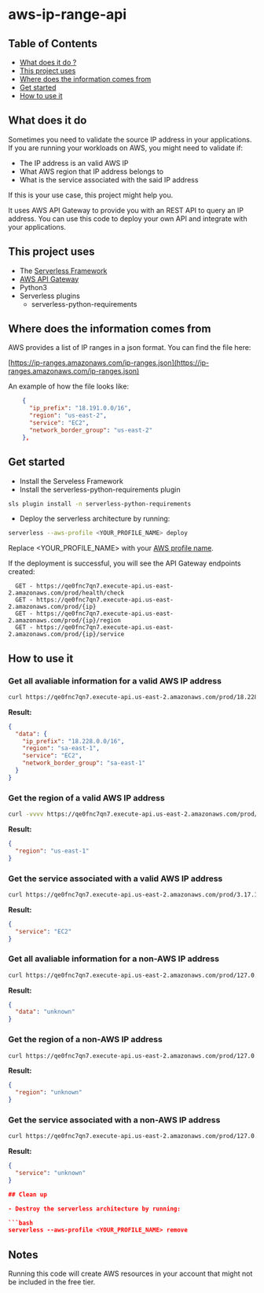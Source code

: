 # aws-ip-range-api

## Table of Contents
- [What does it do ?](https://github.com/groorj/aws-ip-range-api#what-does-it-do)
- [This project uses](https://github.com/groorj/aws-ip-range-api#this-project-uses)
- [Where does the information comes from](https://github.com/groorj/aws-ip-range-api#where-does-the-information-comes-from)
- [Get started](https://github.com/groorj/aws-ip-range-api#get-started)
- [How to use it](https://github.com/groorj/aws-ip-range-api#how-to-use-it)

## What does it do

Sometimes you need to validate the source IP address in your applications. If you are running your workloads on AWS, you might need to validate if:
- The IP address is an valid AWS IP
- What AWS region that IP address belongs to
- What is the service associated with the said IP address

If this is your use case, this project might help you.

It uses AWS API Gateway to provide you with an REST API to query an IP address. You can use this code to deploy your own API and integrate with your applications.

## This project uses

- The [Serverless Framework](https://www.serverless.com/)
- [AWS API Gateway](https://aws.amazon.com/api-gateway/)
- Python3
- Serverless plugins
  - serverless-python-requirements

## Where does the information comes from

AWS provides a list of IP ranges in a json format. You can find the file here:

[https://ip-ranges.amazonaws.com/ip-ranges.json](https://ip-ranges.amazonaws.com/ip-ranges.json)

An example of how the file looks like:

```json
    {
      "ip_prefix": "18.191.0.0/16",
      "region": "us-east-2",
      "service": "EC2",
      "network_border_group": "us-east-2"
    },
```

## Get started

- Install the Serveless Framework
- Install the serverless-python-requirements plugin

```bash
sls plugin install -n serverless-python-requirements
```

- Deploy the serverless architecture by running:

```bash
serverless --aws-profile <YOUR_PROFILE_NAME> deploy
```

Replace <YOUR_PROFILE_NAME> with your [AWS profile name](https://docs.aws.amazon.com/cli/latest/userguide/cli-configure-profiles.html).

If the deployment is successful, you will see the API Gateway endpoints created:

```text
  GET - https://qe0fnc7qn7.execute-api.us-east-2.amazonaws.com/prod/health/check
  GET - https://qe0fnc7qn7.execute-api.us-east-2.amazonaws.com/prod/{ip}
  GET - https://qe0fnc7qn7.execute-api.us-east-2.amazonaws.com/prod/{ip}/region
  GET - https://qe0fnc7qn7.execute-api.us-east-2.amazonaws.com/prod/{ip}/service
```

## How to use it

### Get all avaliable information for a valid AWS IP address
```bash
curl https://qe0fnc7qn7.execute-api.us-east-2.amazonaws.com/prod/18.228.93.48
```

**Result:**
```json
{
  "data": {
    "ip_prefix": "18.228.0.0/16",
    "region": "sa-east-1",
    "service": "EC2",
    "network_border_group": "sa-east-1"
  }
}
```

### Get the region of a valid AWS IP address
```bash
curl -vvvv https://qe0fnc7qn7.execute-api.us-east-2.amazonaws.com/prod/52.1.1.1/region
```

**Result:**
```json
{
  "region": "us-east-1"
}
```

### Get the service associated with a valid AWS IP address
```bash
curl https://qe0fnc7qn7.execute-api.us-east-2.amazonaws.com/prod/3.17.184.157/service
```

**Result:**
```json
{
  "service": "EC2"
}
```

### Get all avaliable information for a non-AWS IP address
```bash
curl https://qe0fnc7qn7.execute-api.us-east-2.amazonaws.com/prod/127.0.0.1
```

**Result:**
```json
{
  "data": "unknown"
}
```

### Get the region of a non-AWS IP address
```bash
curl https://qe0fnc7qn7.execute-api.us-east-2.amazonaws.com/prod/127.0.0.1/region
```

**Result:**
```json
{
  "region": "unknown"
}
```

### Get the service associated with a non-AWS IP address
```bash
curl https://qe0fnc7qn7.execute-api.us-east-2.amazonaws.com/prod/127.0.0.1/service
```

**Result:**
```json
{
  "service": "unknown"
}

## Clean up

- Destroy the serverless architecture by running:

```bash
serverless --aws-profile <YOUR_PROFILE_NAME> remove
```

## Notes
Running this code will create AWS resources in your account that might not be included in the free tier.